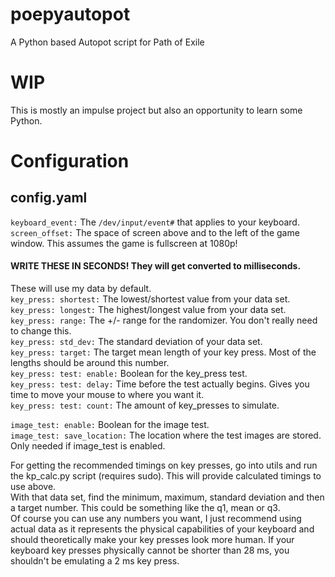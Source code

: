 # poepyautopot
A Python based Autopot script for Path of Exile

# WIP

This is mostly an impulse project but also an opportunity to learn some Python.

# Configuration
## config.yaml
`keyboard_event:` The `/dev/input/event#` that applies to your keyboard. </br>
`screen_offset:` The space of screen above and to the left of the game window. This assumes the game is fullscreen at 1080p! </br>

#### WRITE THESE IN SECONDS! They will get converted to milliseconds. </br>
These will use my data by default. </br>
`key_press: shortest:` The lowest/shortest value from your data set. </br>
`key_press: longest:` The highest/longest value from your data set. </br>
`key_press: range:` The +/- range for the randomizer. You don't really need to change this. </br>
`key_press: std_dev:` The standard deviation of your data set. </br>
`key_press: target:` The target mean length of your key press. Most of the lengths should be around this number. <br>
`key_press: test: enable:` Boolean for the key_press test. </br>
`key_press: test: delay:` Time before the test actually begins. Gives you time to move your mouse to where you want it. </br>
`key_press: test: count:` The amount of key_presses to simulate. </br>

`image_test: enable:` Boolean for the image test. </br>
`image_test: save_location:` The location where the test images are stored. Only needed if image_test is enabled.

For getting the recommended timings on key presses, go into utils and run the kp_calc.py script (requires sudo). This will provide calculated timings to use above. </br>
With that data set, find the minimum, maximum, standard deviation and then a target number. This could be something like the q1, mean or q3. </br>
Of course you can use any numbers you want, I just recommend using actual data as it represents the physical capabilities of your keyboard and should theoretically make your key presses look more human. If your keyboard key presses physically cannot be shorter than 28 ms, you shouldn't be emulating a 2 ms key press. </br>

